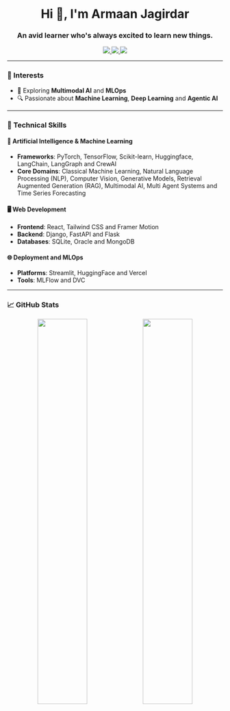 <h1 align="center">Hi 👋, I'm Armaan Jagirdar</h1>
<h3 align="center">An avid learner who's always excited to learn new things.</h3>

<p align="center">
  <a href="https://www.linkedin.com/in/armaan-jagirdar-183b47285/" target="_blank">
    <img src="https://img.shields.io/badge/LinkedIn-Armaan%20Jagirdar-blue?style=flat&logo=linkedin" />
  </a>
  <a href="mailto:armaanjagirdar05@gmail.com">
    <img src="https://img.shields.io/badge/Gmail-armaanjagirdar05%40gmail.com-red?style=flat&logo=gmail" />
  </a>
  <a href="https://drive.google.com/file/d/1cprLdbEc4cXfcc2nwgR4PaUERmYjarVP/view?usp=sharing" target="_blank">
    <img src="https://img.shields.io/badge/Resume-View-blue?style=flat&logo=google-drive" />
  </a>
</p>

---

### 🤖 Interests
- 🌱 Exploring **Multimodal AI** and **MLOps**
- 🔍 Passionate about **Machine Learning**, **Deep Learning** and **Agentic AI**
---

### 💼 Technical Skills

#### 🧠 Artificial Intelligence & Machine Learning
- **Frameworks**: PyTorch, TensorFlow, Scikit-learn, Huggingface, LangChain, LangGraph and CrewAI
- **Core Domains**: Classical Machine Learning, Natural Language Processing (NLP), Computer Vision, Generative Models, Retrieval Augmented Generation (RAG), Multimodal AI, Multi Agent Systems and Time Series Forecasting

#### 🖥️ Web Development
- **Frontend**: React, Tailwind CSS and Framer Motion
- **Backend**: Django, FastAPI and Flask
- **Databases**: SQLite, Oracle and MongoDB

#### 🌐 Deployment and MLOps
- **Platforms**: Streamlit, HuggingFace and Vercel
- **Tools**: MLFlow and DVC
  
---

### 📈 GitHub Stats
<p align="center">
  <img src="https://github-readme-stats.vercel.app/api?username=Armaan457&show_icons=true&theme=radical" width="48%" />
  <img src="https://github-readme-stats.vercel.app/api/top-langs/?username=Armaan457&layout=compact&theme=radical" width="48%" />
</p>

